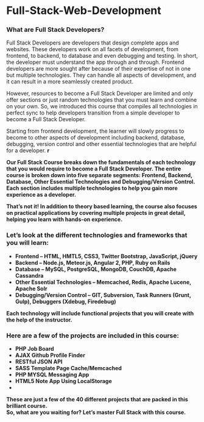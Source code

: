 # Full-Stack-Web-Development



### What are Full Stack Developers?


 
Full Stack Developers are developers that design complete apps and websites. These developers work on all facets of development, from frontend, to backend, to database and even debugging and testing. In short, the developer must understand the app through and through. Frontend developers are more sought after because of their expertise of not in one but multiple technologies. They can handle all aspects of development, and it can result in a more seamlessly created product.<br>


 
However, resources to become a Full Stack Developer are limited and only offer sections or just random technologies that you must learn and combine on your own. So, we introduced this course that compiles all technologies in perfect sync to help developers transition from a simple developer to become a Full Stack Developer. <br>

Starting from frontend development, the learner will slowly progress to become to other aspects of development including backend, database, debugging, version control and other essential technologies that are helpful for a developer. <b>r


 
Our Full Stack Course breaks down the fundamentals of each technology that you would require to become a Full Stack Developer. The entire course is broken down into five separate segments: Frontend, Backend, Database, Other Essential Technologies and Debugging/Version Control. Each section includes multiple technologies to help you gain more experience as a developer.<br>

That’s not it! In addition to theory based learning, the course also focuses on practical applications by covering multiple projects in great detail, helping you learn with hands-on experience.<br>


 ### Let’s look at the different technologies and frameworks that you will learn:

<ul>

  <li>Frontend – HTML, HMTL5, CSS3, Twitter Bootstrap, JavaScript, jQuery</li>
  <li>Backend – Node.js, Meteor.js, Angular 2, PHP, Ruby on Rails</li>
  <li>Database – MySQL, PostgreSQL, MongoDB, CouchDB, Apache Cassandra</li>
  <li>Other Essential Technologies – Memcached, Redis, Apache Lucene, Apache Solr</li>
  <li>Debugging/Version Control – GIT, Subversion, Task Runners (Grunt, Gulp), Debuggers (Xdebug, Firedebug)</li>

</ul>


Each technology will include functional projects that you will create with the help of the instructor. 

### Here are a few of the projects are included in this course:
<ul>

  <li>PHP Job Board</li>
  <li>AJAX Github Profile Finder</li>
  <li>RESTful JSON API</li>
  <li>SASS Template Page Cache/Memcached</li>
  <li>PHP MYSQL Messaging App</li>
  <li>HTML5 Note App Using LocalStorage</li>
  <li></li>

</ul>


These are just a few of the 40 different projects that are packed in this brilliant course.<br> So, what are you waiting for? Let’s master Full Stack with this course.

